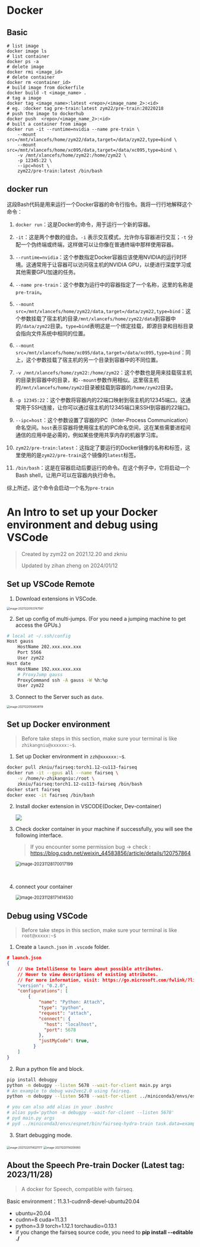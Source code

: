 # Docker

## Basic

    # list image
    docker image ls
    # list container
    docker ps -a
    # delete image
    docker rmi <image_id>  
    # delete container
    docker rm <container_id> 
    # build image from dockerfile
    docker build -t <image_name> .
    # tag a image
    docker tag <image_name>:latest <repo>/<image_name_2>:<id>
    # eg. :docker tag pre-train:latest zym22/pre-train:20220218
    # push the image to dockerhub
    docker push  <repo>/<image_name_2>:<id>
    # built a container from image
    docker run -it --runtime=nvidia --name pre-train \
        --mount src=/mnt/xlancefs/home/zym22/data,target=/data/zym22,type=bind \
        --mount src=/mnt/xlancefs/home/xc095/data,target=/data/xc095,type=bind \
        -v /mnt/xlancefs/home/zym22:/home/zym22 \
        -p 12345:22 \
        --ipc=host \
        zym22/pre-train:latest /bin/bash

## docker run

这段Bash代码是用来运行一个Docker容器的命令行指令。我将一行行地解释这个命令：

1. `docker run`：这是Docker的命令，用于运行一个新的容器。

2. `-it`：这是两个参数的组合。`-i` 表示交互模式，允许你与容器进行交互；`-t` 分配一个伪终端或终端，这样做可以让你像在普通终端中那样使用容器。

3. `--runtime=nvidia`：这个参数指定Docker容器应该使用NVIDIA的运行时环境。这通常用于让容器可以访问宿主机的NVIDIA GPU，以便进行深度学习或其他需要GPU加速的任务。

4. `--name pre-train`：这个参数为运行中的容器指定了一个名称，这里的名称是`pre-train`。

5. `--mount src=/mnt/xlancefs/home/zym22/data,target=/data/zym22,type=bind`：这个参数挂载了宿主机的目录`/mnt/xlancefs/home/zym22/data`到容器中的`/data/zym22`目录。`type=bind`表明这是一个绑定挂载，即源目录和目标目录会指向文件系统中相同的位置。

6. `--mount src=/mnt/xlancefs/home/xc095/data,target=/data/xc095,type=bind`：同上，这个参数挂载了宿主机的另一个目录到容器中的不同位置。

7. `-v /mnt/xlancefs/home/zym22:/home/zym22`：这个参数也是用来挂载宿主机的目录到容器中的目录，和`--mount`参数作用相似。这里宿主机的`/mnt/xlancefs/home/zym22`目录被挂载到容器的`/home/zym22`目录。

8. `-p 12345:22`：这个参数将容器内的22端口映射到宿主机的12345端口。这通常用于SSH连接，让你可以通过宿主机的12345端口来SSH到容器的22端口。

9. `--ipc=host`：这个参数设置了容器的IPC（Inter-Process Communication）命名空间。`host`表示容器将使用宿主机的IPC命名空间，这在某些需要进程间通信的应用中是必需的，例如某些使用共享内存的机器学习库。

10. `zym22/pre-train:latest`：这指定了要运行的Docker镜像的名称和标签，这里使用的是`zym22/pre-train`这个镜像的`latest`标签。

11. `/bin/bash`：这是在容器启动后要运行的命令。在这个例子中，它将启动一个Bash shell，让用户可以在容器内执行命令。

综上所述，这个命令会启动一个名为`pre-train`



# An Intro to set up your Docker environment and debug using VSCode

> Created by zym22 on 2021.12.20 and zkniu
> 
> Updated by zihan zheng on 2024/01/12



## Set up VSCode Remote

1. Download extensions in VSCode. 

<img src="figures/image-20211220103747587.png" alt="image-20211220103747587" style="zoom: 50%;" />

2. Set up config of multi-jumps. (For you need a jumping machine to get access the GPUs.) 

```bash
# local at ~/.ssh/config
Host gauss
    HostName 202.xxx.xxx.xxx
    Port 5566
    User zym22
Host date
    HostName 192.xxx.xxx.xxx
    # ProxyJump gauss
    ProxyCommand ssh -A gauss -W %h:%p
    User zym22
```

3. Connect to the Server such as `date`. 

<img src="figures/image-20211220104838119.png" alt="image-20211220104838119" style="zoom:50%;" />

## Set up Docker environment

> Before take steps in this section, make sure your terminal is like `zhikangniu@xxxxxx:~$`.

1. Set up Docker environment in `zzh@xxxxxx:~$`.

```bash
docker pull zkniu/fairseq:torch1.12-cu113-fairseq
docker run -it --gpus all --name fairseq \
    -v /home/v-zhikangniu:/root \
    zkniu/fairseq:torch1.12-cu113-fairseq /bin/bash
docker start fairseq
docker exec -it fairseq /bin/bash
```

2. Install docker extension in VSCODE(Docker, Dev-container)
   
   <img src="figures/docker.png" align="center" style="zoom:100%;" />

3. Check docker container in your machine
   if successfully, you will see the following interface.
   
   > If you encounter some permission bug -> check : https://blog.csdn.net/weixin_44583856/article/details/120757864
   
   <img src="./figures\image-20231128170017199.png" align="center" alt="image-20231128170017199" style="zoom:80%;" />

​    

4. connect your container
   
   <img src="./figures\image-20231128171414530.png" alt="image-20231128171414530" style="zoom:80%;" />

## Debug using VSCode

> Before take steps in this section, make sure your terminal is like `root@xxxxx:~$`

1. Create a `launch.json` in `.vscode` folder.

```json
# launch.json
{
    // Use IntelliSense to learn about possible attributes.
    // Hover to view descriptions of existing attributes.
    // For more information, visit: https://go.microsoft.com/fwlink/?linkid=830387
    "version": "0.2.0",
    "configurations": [
        {
            "name": "Python: Attach",
            "type": "python",
            "request": "attach",
            "connect": {
              "host": "localhost",
              "port": 5678
            },
            "justMyCode": true,
          }
    ]
}
```

2. Run a python file and block.

```bash
pip install debugpy
python -m debugpy --listen 5678 --wait-for-client main.py args
# An example to debug wav2vec2.0 using fairseq.
python -m debugpy --listen 5678 --wait-for-client ../miniconda3/envs/espnet/bin/fairseq-hydra-train task.data=examples/wav2vec/manifest --config-dir examples/wav2vec/config/pretraining --config-name wav2vec2_test_librispeech

# you can also add alias in your .bashrc
# alias pyd='python -m debugpy --wait-for-client --listen 5678'
# pyd main.py args
# pyd ../miniconda3/envs/espnet/bin/fairseq-hydra-train task.data=examples/wav2vec/manifest --config-dir examples/wav2vec/config/pretraining --config-name wav2vec2_test_librispeech
```

3. Start debugging mode.

<img src="figures/image-20211220114021177.png" alt="image-20211220114021177" style="zoom:50%;" />

<img src="figures/image-20211220114209393.png" alt="image-20211220114209393" style="zoom:50%;" />

## About the Speech Pre-train Docker (Latest tag: 2023/11/28)

> A docker for Speech, compatible with fairseq.

Basic environment：11.3.1-cudnn8-devel-ubuntu20.04

- ubuntu=20.04 
- cudnn=8 cuda=11.3.1
- python=3.9 torch=1.12.1 torchaudio=0.13.1
- if you change the fairseq source code, you need to **pip install --editable ./**
